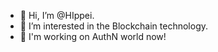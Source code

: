 - 👋 Hi, I’m @HIppei.
- 👀 I’m interested in the Blockchain technology.
- 🌱 I'm working on AuthN world now!

<!---
HIppei/HIppei is a ✨ special ✨ repository because its `README.md` (this file) appears on your GitHub profile.
You can click the Preview link to take a look at your changes.
--->
